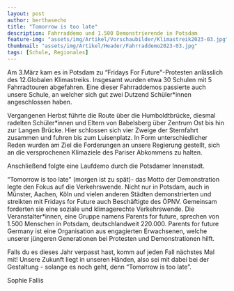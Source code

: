 ```yaml
---
layout: post
author: berthasecho
title: "Tomorrow is too late"		
description: Fahrraddemo und 1.500 Demonstrierende in Potsdam
feature-img: "assets/img/Artikel/Vorschaubilder/Klimastreik2023-03.jpg"
thumbnail: "assets/img/Artikel/Header/Fahrraddemo2023-03.jpg"
tags: [Schule, Regionales]
---
```

Am 3.März kam es in Potsdam zu “Fridays For Future"-Protesten anlässlich des 12.Globalen Klimastreiks. Insgesamt wurden etwa 30 Schulen mit 5 Fahrradtouren abgefahren. Eine dieser Fahrraddemos passierte auch unsere Schule, an welcher sich gut zwei Dutzend Schüler*innen angeschlossen haben.

Vergangenen Herbst führte die Route über die Humboldtbrücke, diesmal radelten Schüler*innen und Eltern von Babelsberg über Zentrum Ost bis hin zur Langen Brücke. Hier schlossen sich vier Zweige der Sternfahrt zusammen und fuhren bis zum Luisenplatz. In Form unterschiedlicher Reden wurden am Ziel die Forderungen an unsere Regierung gestellt, sich an die versprochenen Klimaziele des Pariser Abkommens zu halten. 

Anschließend folgte eine Laufdemo durch die Potsdamer Innenstadt. 

“Tomorrow is too late" (morgen ist zu spät)- das Motto der Demonstration legte den Fokus auf die Verkehrswende. Nicht nur in Potsdam, auch in Münster, Aachen, Köln und vielen anderen Städten demonstrierten und streikten mit Fridays for Future auch Beschäftigte des ÖPNV. Gemeinsam forderten sie eine soziale und klimagerechte Verkehrswende. Die Veranstalter*innen, eine Gruppe namens Parents for future, sprechen von 1.500 Menschen in Potsdam, deutschlandweit 220.000. Parents for future Germany ist eine Organisation aus engagierten Erwachsenen, welche unserer jüngeren Generationen bei Protesten und Demonstrationen hilft.

Falls du es dieses Jahr verpasst hast, komm auf jeden Fall nächstes Mal mit! Unsere Zukunft liegt in unseren Händen, also sei mit dabei bei der Gestaltung - solange es noch geht, denn “Tomorrow is too late”. 

Sophie Fallis
